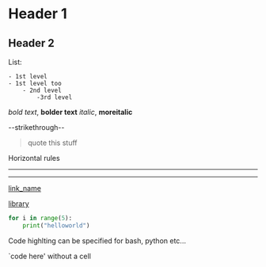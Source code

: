 # Header 1

## Header 2


List:

    - 1st level
    - 1st level too
        - 2nd level
            -3rd level


*bold text*, **bolder text**
_italic_, __moreitalic__

--strikethrough--

> quote this stuff


Horizontal rules
* * *

***

[link_name](#header-1)

[library](http://hyperopt.github.io/hyperopt/)

```python
for i in range(5):
    print("helloworld")
```
Code highlting can be specified for bash, python etc...

`code here' without a cell